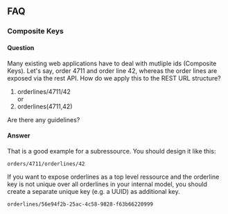## FAQ

### Composite Keys
#### Question
Many existing web applications have to deal with mutliple ids (Composite Keys). 
Let's say, order 4711 and order line 42, whereas the order lines are exposed via the rest API.
How do we apply this to the REST URL structure?

1) orderlines/4711/42    
    or   
2) orderlines(4711,42)   

Are there any guidelines?

#### Answer
That is a good example for a subressource.
You should design it like this:
   
	orders/4711/orderlines/42

If you want to expose orderlines as a top level ressource and the orderline key is not unique over all orderlines in your internal model, 
you should create a separate unique key (e.g. a UUID) as additional key.

	orderlines/56e94f2b-25ac-4c58-9828-f63b66220999

